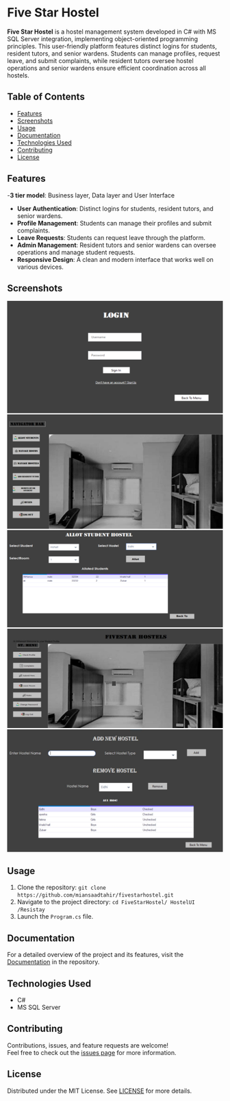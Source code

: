 # Five Star Hostel

**Five Star Hostel** is a hostel management system developed in C# with MS SQL Server integration, implementing object-oriented programming principles. This user-friendly platform features distinct logins for students, resident tutors, and senior wardens. Students can manage profiles, request leave, and submit complaints, while resident tutors oversee hostel operations and senior wardens ensure efficient coordination across all hostels.

## Table of Contents
- [Features](#features)
- [Screenshots](#screenshots)
- [Usage](#usage)
- [Documentation](#documentation)
- [Technologies Used](#technologies-used)
- [Contributing](#contributing)
- [License](#license)

## Features
-**3 tier model**: Business layer, Data layer and User Interface
- **User Authentication**: Distinct logins for students, resident tutors, and senior wardens.
- **Profile Management**: Students can manage their profiles and submit complaints.
- **Leave Requests**: Students can request leave through the platform.
- **Admin Management**: Resident tutors and senior wardens can oversee operations and manage student requests.
- **Responsive Design**: A clean and modern interface that works well on various devices.

## Screenshots
![Screenshot](assets/1.png)
![Screenshot](assets/2.png)
![Screenshot](assets/3.png)
![Screenshot](assets/4.png)
![Screenshot](assets/5.png)

## Usage
1. Clone the repository:
   `git clone https://github.com/miansaadtahir/fivestarhostel.git`
2. Navigate to the project directory:
   `cd FiveStarHostel/ HostelUI
/Resistay`
3. Launch the `Program.cs` file.

## Documentation
For a detailed overview of the project and its features, visit the [Documentation](./documentation/) in the repository.

## Technologies Used
- C#
- MS SQL Server

## Contributing
Contributions, issues, and feature requests are welcome!  
Feel free to check out the [issues page](https://github.com/miansaadtahir/fivestarhostel/issues) for more information.

## License
Distributed under the MIT License. See [LICENSE](./LICENSE) for more details.
